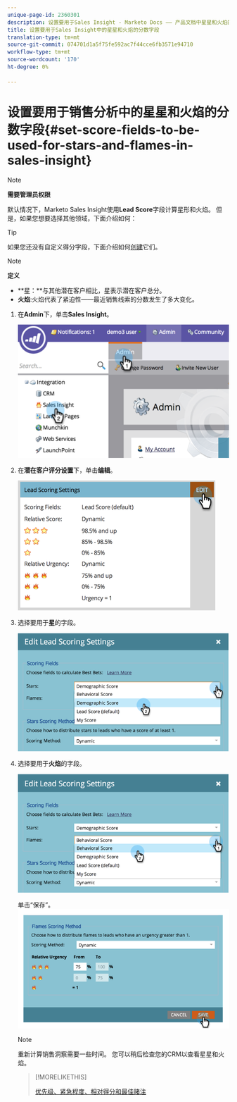 ```yaml
---
unique-page-id: 2360301
description: 设置要用于Sales Insight - Marketo Docs —— 产品文档中星星和火焰的分数字段
title: 设置要用于Sales Insight中的星星和火焰的分数字段
translation-type: tm+mt
source-git-commit: 074701d1a5f75fe592ac7f44cce6fb3571e94710
workflow-type: tm+mt
source-wordcount: '170'
ht-degree: 0%

---
```



# 设置要用于销售分析中的星星和火焰的分数字段{#set-score-fields-to-be-used-for-stars-and-flames-in-sales-insight}

>[!NOTE]
>
>**需要管理员权限**

默认情况下，Marketo Sales Insight使用&#x200B;**Lead Score**&#x200B;字段计算星形和火焰。 但是，如果您想要选择其他领域，下面介绍如何：

>[!TIP]
>
>如果您还没有自定义得分字段，下面介绍如何[创建](../../../../../product-docs/administration/field-management/create-a-custom-field-in-marketo.md)它们。

>[!NOTE]
>
>**定义**
>
>* **星：**与其他潜在客户相比，星表示潜在客户总分。
>* **火焰**:火焰代表了紧迫性——最近销售线索的分数发生了多大变化。

>



1. 在&#x200B;**Admin**&#x200B;下，单击&#x200B;**Sales Insight**。

   ![](assets/image2014-9-16-13-3a27-3a19.png)

1. 在&#x200B;**潜在客户评分设置**&#x200B;下，单击&#x200B;**编辑**。

   ![](assets/image2014-9-16-13-3a27-3a33.png)

1. 选择要用于&#x200B;**星**&#x200B;的字段。

   ![](assets/image2014-9-16-13-3a27-3a45.png)

1. 选择要用于&#x200B;**火焰**&#x200B;的字段。

   ![](assets/image2014-9-16-13-3a28-3a1.png)

   单击“保存”。
   ![](assets/image2014-9-16-13-3a28-3a18.png)

   >[!NOTE]
   >
   >重新计算销售洞察需要一些时间。 您可以稍后检查您的CRM以查看星星和火焰。

   >[!MORELIKETHIS]
   >
   >
   >
   >[优先级、紧急程度、相对得分和最佳赌注](priority-urgency-relative-score-and-best-bets.md)

